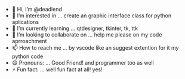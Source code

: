 - 👋 Hi, I’m @deadlend
- 👀 I’m interested in ... create an graphic interface class for python aplications 
- 🌱 I’m currently learning ... qtdesigner, tkinter, tk, ttk
- 💞️ I’m looking to collaborate on ... help me please on my code aprroachment
- 📫 How to reach me ... by vscode like an suggest extention for it my python code
- 😄 Pronouns: ... Good Friend! and programmer too as well
- ⚡ Fun fact: ... well fun fact at all! yes!

<!---
deadlend/deadlend is a ✨ special ✨ repository because its `README.md` (this file) appears on your GitHub profile.
You can click the Preview link to take a look at your changes.
--->
